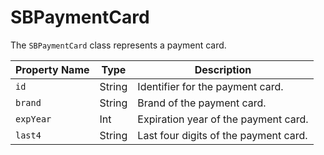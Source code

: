 # SBPaymentCard

The `SBPaymentCard` class represents a payment card.

| Property Name | Type   | Description                           |
|---------------|--------|---------------------------------------|
| `id`          | String | Identifier for the payment card.      |
| `brand`       | String | Brand of the payment card.            |
| `expYear`     | Int    | Expiration year of the payment card.  |
| `last4`       | String | Last four digits of the payment card. |
